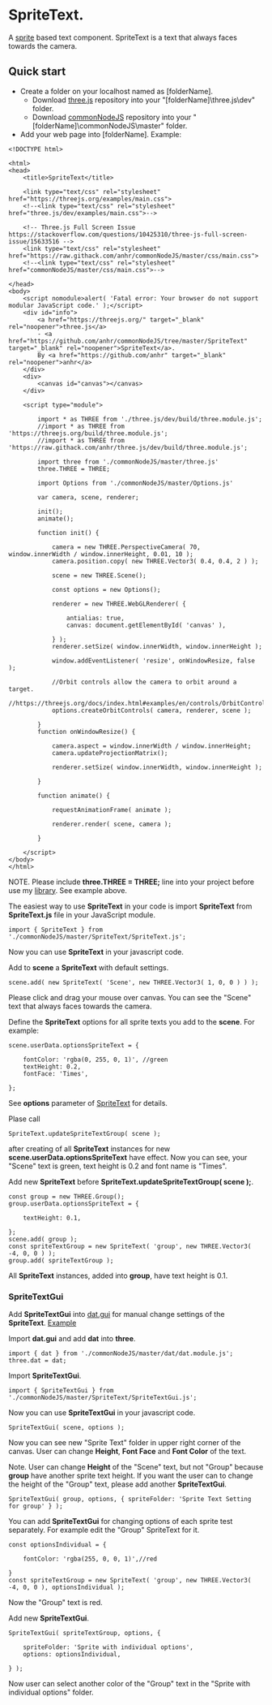 # SpriteText.

A [sprite](https://threejs.org/docs/index.html#api/en/objects/Sprite) based text component. SpriteText is a text that always faces towards the camera.

## Quick start

* Create a folder on your localhost named as [folderName].
	* Download [three.js](https://github.com/anhr/three.js) repository into your "[folderName]\three.js\dev" folder.
	* Download [commonNodeJS](https://github.com/anhr/commonNodeJS) repository into your "[folderName]\commonNodeJS\master" folder.
* Add your web page into [folderName]. Example:
```
<!DOCTYPE html>

<html>
<head>
	<title>SpriteText</title>

	<link type="text/css" rel="stylesheet" href="https://threejs.org/examples/main.css">
	<!--<link type="text/css" rel="stylesheet" href="three.js/dev/examples/main.css">-->

	<!-- Three.js Full Screen Issue https://stackoverflow.com/questions/10425310/three-js-full-screen-issue/15633516 -->
	<link type="text/css" rel="stylesheet" href="https://raw.githack.com/anhr/commonNodeJS/master/css/main.css">
	<!--<link type="text/css" rel="stylesheet" href="commonNodeJS/master/css/main.css">-->

</head>
<body>
	<script nomodule>alert( 'Fatal error: Your browser do not support modular JavaScript code.' );</script>
	<div id="info">
		<a href="https://threejs.org/" target="_blank" rel="noopener">three.js</a>
		- <a href="https://github.com/anhr/commonNodeJS/tree/master/SpriteText" target="_blank" rel="noopener">SpriteText</a>.
		By <a href="https://github.com/anhr" target="_blank" rel="noopener">anhr</a>
	</div>
	<div>
		<canvas id="canvas"></canvas>
	</div>

	<script type="module">

		import * as THREE from './three.js/dev/build/three.module.js';
		//import * as THREE from 'https://threejs.org/build/three.module.js';
		//import * as THREE from 'https://raw.githack.com/anhr/three.js/dev/build/three.module.js';

		import three from './commonNodeJS/master/three.js'
		three.THREE = THREE;

		import Options from './commonNodeJS/master/Options.js'

		var camera, scene, renderer;

		init();
		animate();

		function init() {

			camera = new THREE.PerspectiveCamera( 70, window.innerWidth / window.innerHeight, 0.01, 10 );
			camera.position.copy( new THREE.Vector3( 0.4, 0.4, 2 ) );

			scene = new THREE.Scene();

			const options = new Options();

			renderer = new THREE.WebGLRenderer( {

				antialias: true,
				canvas: document.getElementById( 'canvas' ),

			} );
			renderer.setSize( window.innerWidth, window.innerHeight );

			window.addEventListener( 'resize', onWindowResize, false );

			//Orbit controls allow the camera to orbit around a target.
			//https://threejs.org/docs/index.html#examples/en/controls/OrbitControls
			options.createOrbitControls( camera, renderer, scene );

		}
		function onWindowResize() {

			camera.aspect = window.innerWidth / window.innerHeight;
			camera.updateProjectionMatrix();

			renderer.setSize( window.innerWidth, window.innerHeight );

		}

		function animate() {

			requestAnimationFrame( animate );

			renderer.render( scene, camera );

		}

	</script>
</body>
</html>
```
NOTE. Please include <b>three.THREE = THREE;</b> line into your project before use my [library](https://github.com/anhr/commonNodeJS). See example above.

The easiest way to use <b>SpriteText</b> in your code is import <b>SpriteText</b> from <b>SpriteText.js</b> file in your JavaScript module.

```
import { SpriteText } from './commonNodeJS/master/SpriteText/SpriteText.js';
```

Now you can use <b>SpriteText</b> in your javascript code.

Add to <b>scene</b> a <b>SpriteText</b> with default settings.
```
scene.add( new SpriteText( 'Scene', new THREE.Vector3( 1, 0, 0 ) ) );
```
Please click and drag your mouse over canvas. You can see the "Scene" text that always faces towards the camera.

Define the <b>SpriteText</b> options for all sprite texts you add to the <b>scene</b>. For example:
```
scene.userData.optionsSpriteText = {

	fontColor: 'rgba(0, 255, 0, 1)', //green
	textHeight: 0.2,
	fontFace: 'Times',

};
```
See <b>options</b> parameter of [SpriteText](./module-SpriteText.html) for details.

Plase call
```
SpriteText.updateSpriteTextGroup( scene );
```
after creating of all <b>SpriteText</b> instances for new <b>scene.userData.optionsSpriteText</b> have effect.
Now you can see, your "Scene" text is green, text height is 0.2 and font name is "Times".

Add new <b>SpriteText</b> before <b>SpriteText.updateSpriteTextGroup( scene );</b>.
```
const group = new THREE.Group();
group.userData.optionsSpriteText = {

	textHeight: 0.1,

};
scene.add( group );
const spriteTextGroup = new SpriteText( 'group', new THREE.Vector3( -4, 0, 0 ) );
group.add( spriteTextGroup );
```
All <b>SpriteText</b> instances, added into <b>group</b>, have text height is 0.1.

### SpriteTextGui

Add <b>SpriteTextGui</b> into [dat.gui](https://github.com/anhr/dat.gui) for manual change settings of the <b>SpriteText</b>.
[Example](https://raw.githack.com/anhr/SpriteText/master/Examples/SpriteTextGui.html)

Import <b>dat.gui</b> and add <b>dat</b> into <b>three</b>.
```
import { dat } from './commonNodeJS/master/dat/dat.module.js';
three.dat = dat;
```
Import <b>SpriteTextGui</b>.
```
import { SpriteTextGui } from './commonNodeJS/master/SpriteText/SpriteTextGui.js';
```
Now you can use <b>SpriteTextGui</b> in your javascript code.
```
SpriteTextGui( scene, options );
```
Now you can see new "Sprite Text" folder in upper right corner of the canvas.
User can change <b>Height</b>, <b>Font Face</b> and <b>Font Color</b> of the text.

Note. User can change <b>Height</b> of the "Scene" text, but not "Group" because <b>group</b> have another sprite text height.
If you want the user can to change the height of the "Group" text, please add another <b>SpriteTextGui</b>.
```
SpriteTextGui( group, options, { spriteFolder: 'Sprite Text Setting for group' } );
```
You can add <b>SpriteTextGui</b> for changing options of each sprite test separately. For example edit the "Group" </b>SpriteText</b> for it.
```
const optionsIndividual = {

	fontColor: 'rgba(255, 0, 0, 1)',//red

}
const spriteTextGroup = new SpriteText( 'group', new THREE.Vector3( -4, 0, 0 ), optionsIndividual );
```
Now the "Group" text is red.

Add new <b>SpriteTextGui</b>.
```
SpriteTextGui( spriteTextGroup, options, {

	spriteFolder: 'Sprite with individual options',
	options: optionsIndividual,

} );
```
Now user can select another color of the "Group" text in the "Sprite with individual options" folder.

